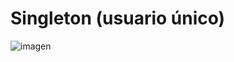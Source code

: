 # Singleton (usuario único)

![imagen](https://github.com/user-attachments/assets/38f7d873-01e0-4ff1-a458-e8d13fa00362)

